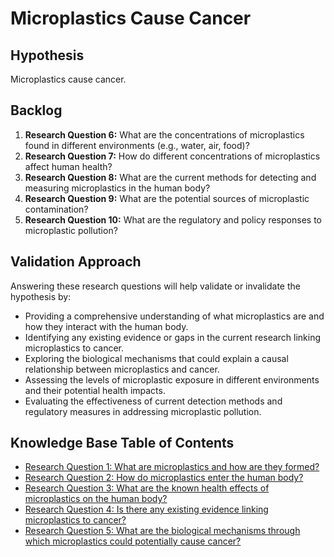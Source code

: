 # Microplastics Cause Cancer

## Hypothesis

Microplastics cause cancer.

## Backlog

1. **Research Question 6:** What are the concentrations of microplastics found in different environments (e.g., water, air, food)?
2. **Research Question 7:** How do different concentrations of microplastics affect human health?
3. **Research Question 8:** What are the current methods for detecting and measuring microplastics in the human body?
4. **Research Question 9:** What are the potential sources of microplastic contamination?
5. **Research Question 10:** What are the regulatory and policy responses to microplastic pollution?

## Validation Approach

Answering these research questions will help validate or invalidate the hypothesis by:

- Providing a comprehensive understanding of what microplastics are and how they interact with the human body.
- Identifying any existing evidence or gaps in the current research linking microplastics to cancer.
- Exploring the biological mechanisms that could explain a causal relationship between microplastics and cancer.
- Assessing the levels of microplastic exposure in different environments and their potential health impacts.
- Evaluating the effectiveness of current detection methods and regulatory measures in addressing microplastic pollution.

## Knowledge Base Table of Contents

* [Research Question 1: What are microplastics and how are they formed?](./Research_Question_1_What_are_microplastics_and_how_are_they_formed.md)
* [Research Question 2: How do microplastics enter the human body?](./Research_Question_2_How_do_microplastics_enter_the_human_body.md)
* [Research Question 3: What are the known health effects of microplastics on the human body?](./Research_Question_3_Known_Health_Effects_of_Microplastics_on_Human_Body.md)
* [Research Question 4: Is there any existing evidence linking microplastics to cancer?](./Research_Question_4_Existing_Evidence_Linking_Microplastics_to_Cancer.md)
* [Research Question 5: What are the biological mechanisms through which microplastics could potentially cause cancer?](./Research_Question_5_Biological_Mechanisms_of_Microplastics_Causing_Cancer.md)